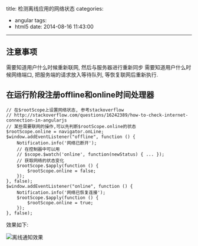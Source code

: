 title: 检测离线应用的网络状态
categories:
- angular
tags:
- html5
date: 2014-08-16 11:43:00
---



## 注意事项

需要知道用户什么时候重新联网, 然后与服务器进行重新同步
需要知道用户什么时候网络端口, 把服务端的请求放入等待队列, 等恢复联网后重新执行.

<!-- more -->

## 在运行阶段注册offline和online时间处理器


```
// 在$rootScope上设置网络状态, 参考stackoverflow
// http://stackoverflow.com/questions/16242389/how-to-check-internet-connection-in-angularjs
// 某些需要联网的操作,可以先判断$rootScope.online的状态
$rootScope.online = navigator.onLine;
$window.addEventListener("offline", function () {
    Notification.info('网络已断开');
    // 在控制器中可以用
    // $scope.$watch('online', function(newStatus) { ... });
    // 获取网络的状态变化
    $rootScope.$apply(function () {
        $rootScope.online = false;
    });
}, false);
$window.addEventListener("online", function () {
    Notification.info('网络已恢复连接');
    $rootScope.$apply(function () {
        $rootScope.online = true;
    });
}, false);
```

效果如下:

![离线通知效果][1]

  [1]: /assets/images/97B94168-7059-40B1-900C-05558E720106.png



